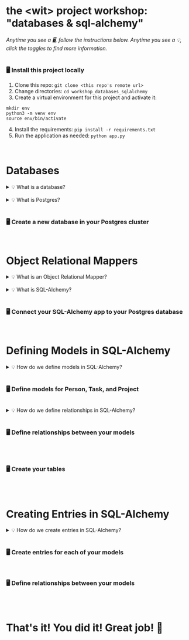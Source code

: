 # the \<wit\> project workshop: "databases & sql-alchemy"


_Anytime you see a 🖥, follow the instructions below. Anytime you see a 💡, click the toggles to find more information._
<br><br>


### 🖥 Install this project locally
1. Clone this repo: `git clone <this repo's remote url>`
2. Change directories: `cd workshop_databases_sqlalchemy`
3. Create a virtual environment for this project and activate it:
```
mkdir env
python3 -m venv env
source env/bin/activate
```
4. Install the requirements: `pip install -r requirements.txt`
5. Run the application as needed: `python app.py`
<br>





# Databases

<details><summary>💡 What is a database?</summary>
<hr>

### Databases

### Structured Query Language (SQL)

<hr>
</details><br>


<details><summary>💡 What is Postgres?</summary>
<hr>

### Postgres

### Postgres is Server-Based

<hr>
</details><br>

### 🖥 Create a new database in your Postgres cluster
<br>





# Object Relational Mappers

<details><summary>💡 What is an Object Relational Mapper?</summary>
<hr>

### Object Relational Mappers (ORM)

### Pros

### Cons

<hr>
</details><br>


<details><summary>💡 What is SQL-Alchemy?</summary>
<hr>

### SQL-Alchemy

### How to Use SQL-Alchemy with Postgres

<hr>
</details><br>

### 🖥 Connect your SQL-Alchemy app to your Postgres database
<br>





# Defining Models in SQL-Alchemy

<details><summary>💡 How do we define models in SQL-Alchemy?</summary>
<hr>

### Declarative Base

### Column Types

### Constraints

<hr>
</details><br>

### 🖥 Define models for Person, Task, and Project
<br>

<details><summary>💡 How do we define relationships in SQL-Alchemy?</summary>
<hr>

### One-to-One

### One-to-Many

### Many-to-Many

<hr>
</details><br>

### 🖥 Define relationships between your models
<br>
<br>


### 🖥 Create your tables
<br>
<br>





# Creating Entries in SQL-Alchemy

<details><summary>💡 How do we create entries in SQL-Alchemy?</summary>
<hr>

### Sessionmaker and Sessions

### Instances

<hr>
</details><br>

### 🖥 Create entries for each of your models
<br>

### 🖥 Define relationships between your models
<br>
<br>





# That's it! You did it! Great job! 👏
